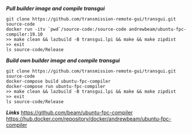***Pull builder image and compile transgui***

```
git clone https://github.com/transmission-remote-gui/transgui.git source-code
docker run -itv `pwd`/source-code:/source-code andrewbeam/ubuntu-fpc-compiler:19.10
>> make clean && lazbuild -B transgui.lpi && make && make zipdist
>> exit
ls source-code/Release
```

***Build own builder image and compile transgui***

```
git clone https://github.com/transmission-remote-gui/transgui.git source-code
docker-compose build ubuntu-fpc-compiler
docker-compose run ubuntu-fpc-compiler
>> make clean && lazbuild -B transgui.lpi && make && make zipdist
>> exit
ls source-code/Release
```

***Links***
https://github.com/beam/ubuntu-fpc-compiler
https://hub.docker.com/repository/docker/andrewbeam/ubuntu-fpc-compiler
